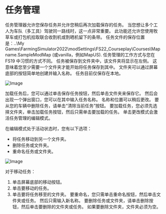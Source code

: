 # 任务管理


任务管理器允许您保存任务并允许您稍后再次加载保存的任务。 
当您想让多个工人为车队（多工具）驾驶同一路线时，这一点非常重要。 
此功能还允许您使用牧草车或打包机拾取联合收割机或割晒机留下的条带。 
任务文件的保存位置是：..\My Games\FarmingSimulator2022\modSettings\FS22_Courseplay\Courses\Mapname.SampleModMap (或vanilla，例如MapUS).
任务管理的工作方式与您在 FS19 中习惯的方式不同。 
任务被保存到文件夹中，该文件夹将显示在左侧。 这意味着您至少需要一个文件夹才能开始将任务保存到其中。
文件夹可以通过屏幕底部的按钮简单地创建并输入名称。
任务目前仅保存在本地。


![Image](assets/imagesmanagerbasehelp_0_0_765_430.png)


加载任务后，您可以通过单击保存任务按钮，然后单击文件夹来保存它。  然后会出现一个弹出窗口，您可以在其中输入任务名称。 
名称和位置可以稍后更改。 
要从您的车辆中删除任务，请单击“清除当前任务”按钮。
要加载任务，您必须先选择文件夹，单击加载任务按钮，然后只需单击要加载的任务。 
单击更改模式会激活任务管理的编辑模式。 



在编辑模式处于活动状态时，您有以下选项：
- 将任务移动到另一个文件夹。
- 删除任务或文件夹。 
- 重命名任务或文件夹。 


![Image](assets/imagesmanageredithelp_0_0_765_430.png)


对于移动任务： 
  1) 单击屏幕底部的移动按钮。 
  2) 单击要移动的任务。 
  3) 单击要将任务移至的文件夹。 
要重命名，您只需单击重命名按钮，然后单击文件夹或任务。 然后只需输入新名称。 
要删除任务或文件夹，请单击删除按钮，然后单击要删除的文件夹或任务。 
如果要删除文件夹，文件夹必须为空。 


